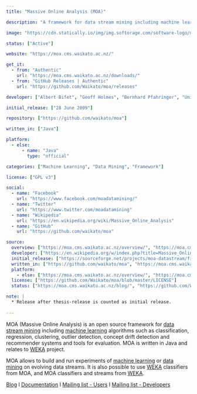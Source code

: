 ```yaml
---
title: "Massive Online Analysis (MOA)"

description: "A framework for data stream mining including machine learning algorithms such as classification, regression, clustering, outlier detection, concept drift detection and recommender systems and tools for evaluation"

image: "https://cdn.statically.io/img/img.softorage.com/software-logo/massive-online-analysis-moa.jpg?h=64"

status: ["Active"]

website: "https://moa.cms.waikato.ac.nz/"

get_it:
  - from: "Authentic"
    url: "https://moa.cms.waikato.ac.nz/downloads/"
  - from: "GitHub Releases | Authentic"
    url: "https://github.com/Waikato/moa/releases"

developer: ["Albert Bifet", "Geoff Holmes", "Bernhard Pfahringer", "University of Waikato", "Contributors"]

initial_release: ["28 June 2009"]

repository: ["https://github.com/waikato/moa"]

written_in: ["Java"]

platform:
  - else:
      - name: "Java"
        type: "official"

categories: ["Machine Learning", "Data Mining", "Framework"]

license: ["GPL v3"]

social:
  - name: "Facebook"
    url: "https://www.facebook.com/moadatamining/"
  - name: "Twitter"
    url: "https://www.twitter.com/moadatamining"
  - name: "Wikipedia"
    url: "https://en.wikipedia.org/wiki/Massive_Online_Analysis"
  - name: "GitHub"
    url: "https://github.com/waikato/moa"

source:
  overview: ["https://moa.cms.waikato.ac.nz/overview/", "https://moa.cms.waikato.ac.nz/", "https://en.wikipedia.org/w/index.php?title=Massive_Online_Analysis&oldid=881095519"]
  developer: ["https://en.wikipedia.org/w/index.php?title=Massive_Online_Analysis&oldid=881095519", "https://moa.cms.waikato.ac.nz/people/"]
  initial_release: ["https://sourceforge.net/projects/moa-datastream/files/MOA/June%2009/"]
  written_in: ["https://github.com/waikato/moa", "https://moa.cms.waikato.ac.nz/overview/"]
  platform:
    - else: ["https://moa.cms.waikato.ac.nz/overview/", "https://moa.cms.waikato.ac.nz/getting-started/"]
  license: ["https://github.com/Waikato/moa/blob/master/LICENSE"]
  status: ["https://moa.cms.waikato.ac.nz/blog/", "https://github.com/Waikato/moa/graphs/contributors"]

note: |
  * Release after thesis-release is counted as initial release.
  
---
```

  MOA (Massive Online Analysis) is an open source framework for [data stream mining](/categories/data-mining) including [machine learning](/categories/machine-learning) algorithms such as classification, regression, clustering, outlier detection, concept drift detection and recommender systems and tools for evaluation. MOA is written in Java and relates to [WEKA](/software/weka/) project.
  
  MOA allows to build and run experiments of [machine learning](/categories/machine-learning) or [data mining](/categories/data-mining) on evolving data streams. It is also possible to use [WEKA](/software/weka/) classifiers from MOA, and MOA classifiers and streams from [WEKA](/software/weka/).
  
  [Blog](https://moa.cms.waikato.ac.nz/blog/) I [Documentation](https://moa.cms.waikato.ac.nz/documentation/) I [Mailing list - Users](https://groups.google.com/group/moa-users) I [Mailing list - Developers](https://groups.google.com/group/moa-development)




